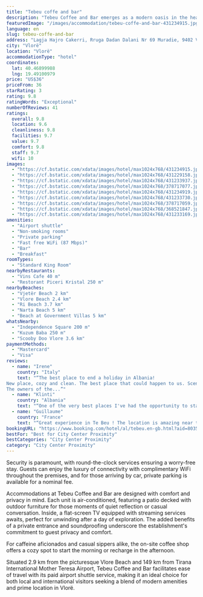 ```yaml
---
title: "Tebeu coffe and bar"
description: "Tebeu Coffee and Bar emerges as a modern oasis in the heart of Vlorë, a stone's throw away from the iconic Independence Square and the historic Kuzum Baba."
featuredImage: "/images/accommodation/tebeu-coffe-and-bar-431234915.jpg"
language: en
slug: tebeu-coffe-and-bar
address: "Lagja Hajro Cakerri, Rruga Dadan Dalani Nr 69 Muradie, 9402 Vlorë, Albania"
city: "Vlorë"
location: "Vlorë"
accommodationType: "hotel"
coordinates:
  lat: 40.46899988
  lng: 19.49100979
price: "US$36"
priceFrom: 36
starRating: 3
rating: 9.8
ratingWords: "Exceptional"
numberOfReviews: 41
ratings:
  overall: 9.8
  location: 9.6
  cleanliness: 9.8
  facilities: 9.7
  value: 9.7
  comfort: 9.8
  staff: 9.7
  wifi: 10
images:
  - "https://cf.bstatic.com/xdata/images/hotel/max1024x768/431234915.jpg?k=da4d672885173a7bb7793bdeac0fbb49e7d0f9b16a85bd352d878b145c81da32&o=&hp=1"
  - "https://cf.bstatic.com/xdata/images/hotel/max1024x768/431229158.jpg?k=c419f20eef4c2924132b869c43e3b1cd845cbce4fbb690c8b150086bbb833f6a&o=&hp=1"
  - "https://cf.bstatic.com/xdata/images/hotel/max1024x768/431233937.jpg?k=6937df762fe6d42afef31f5afd1946622a88f0b3368e82530197f907dea43032&o=&hp=1"
  - "https://cf.bstatic.com/xdata/images/hotel/max1024x768/378717077.jpg?k=ddb67b2514c19a195821cdf7ce77afccc8563fcd168c77b6d786ad360a58c1e1&o=&hp=1"
  - "https://cf.bstatic.com/xdata/images/hotel/max1024x768/431234919.jpg?k=b7ec4b6ffcbe44ae6a9e46daa51c0a50d3adfd3cef2b8ce86fe3ad9783b98e6f&o=&hp=1"
  - "https://cf.bstatic.com/xdata/images/hotel/max1024x768/431233730.jpg?k=ffa455b13b5b0f3cceb509dfaa993e795ec7404e59075e8ecbeef56dd959e27b&o=&hp=1"
  - "https://cf.bstatic.com/xdata/images/hotel/max1024x768/378717059.jpg?k=3759a1efcbf68215401336c85afc63a6685dea8d5626ae04c6587f11fa5591df&o=&hp=1"
  - "https://cf.bstatic.com/xdata/images/hotel/max1024x768/368521847.jpg?k=5e57b3940d23c4cd68b23da8af1aeb38a3dbbbfdc94278df282d61da7d0918c1&o=&hp=1"
  - "https://cf.bstatic.com/xdata/images/hotel/max1024x768/431233169.jpg?k=d2fe5299da3e6e215f54e15f88e407fd202fef90a5181f03c536093f3789a14e&o=&hp=1"
amenities:
  - "Airport shuttle"
  - "Non-smoking rooms"
  - "Private parking"
  - "Fast free WiFi (87 Mbps)"
  - "Bar"
  - "Breakfast"
roomTypes:
  - "Standard King Room"
nearbyRestaurants:
  - "Vins Cafe 40 m"
  - "Restorant Piceri Kristal 250 m"
nearbyBeaches:
  - "Vjetër Beach 2 km"
  - "Vlore Beach 2.4 km"
  - "Ri Beach 3.7 km"
  - "Narta Beach 5 km"
  - "Beach at Government Villas 5 km"
whatsNearby:
  - "Independence Square 200 m"
  - "Kuzum Baba 250 m"
  - "Scooby Doo Vlore 3.6 km"
paymentMethods:
  - "Mastercard"
  - "Visa"
reviews:
  - name: "Irene"
    country: "Italy"
    text: "“The best place to end a holiday in Albania!
New place, cozy and clean. The best place that could happen to us. Scented towels and sheets, branded and high quality. The best amanities can be found around the hotel facilities!
The owners of the...”"
  - name: "Klinti"
    country: "Albania"
    text: "“One of the very best places I've had the opportunity to stay and I can truly and honestly say that it felt like home in all aspects. The staff was great and it was a memorable experience from start to finish. Definitely looking forward to my next...”"
  - name: "Guillaume"
    country: "France"
    text: "“Great experience in Te Beu ! The location is amazing near the lovely street Justin Godard. Perfect room and comfy bed - you also have a minibar and TV if you need. Hotel standards. Many thanks to Ida the manager who was very helpful ! All the...”"
bookingURL: "https://www.booking.com/hotel/al/tebeu.en-gb.html?aid=8035640"
bestFor: "Best for City Center Proximity"
bestCategories: "City Center Proximity"
category: "City Center Proximity"
---
```


Security is paramount, with round-the-clock services ensuring a worry-free stay. Guests can enjoy the luxury of connectivity with complimentary WiFi throughout the premises, and for those arriving by car, private parking is available for a nominal fee.

Accommodations at Tebeu Coffee and Bar are designed with comfort and privacy in mind. Each unit is air-conditioned, featuring a patio decked with outdoor furniture for those moments of quiet reflection or casual conversation. Inside, a flat-screen TV equipped with streaming services awaits, perfect for unwinding after a day of exploration. The added benefits of a private entrance and soundproofing underscore the establishment's commitment to guest privacy and comfort.

For caffeine aficionados and casual sippers alike, the on-site coffee shop offers a cozy spot to start the morning or recharge in the afternoon.

Situated 2.9 km from the picturesque Vlore Beach and 149 km from Tirana International Mother Teresa Airport, Tebeu Coffee and Bar facilitates ease of travel with its paid airport shuttle service, making it an ideal choice for both local and international visitors seeking a blend of modern amenities and prime location in Vlorë.